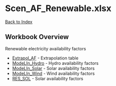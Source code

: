 # Scen_AF_Renewable.xlsx

[Back to Index](../../README.md)

## Workbook Overview

Renewable electricity availability factors

- [Extrapol_AF](Extrapol_AF.md) - Extrapolation table
- [ModeLIn_Hydro](ModeLIn_Hydro.md) - Hydro availability factors
- [ModeLIn_Solar](ModeLIn_Solar.md) - Solar availability factors
- [ModeLIn_Wind](ModeLIn_Wind.md) - Wind availability factors
- [RES_SOL](RES_SOL.md) - Solar availability factors
